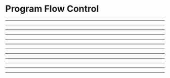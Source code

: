 <link rel="stylesheet" href="{{baseUrl}}/css/programming.css">

<div class="website-content">
<div id="main">

# Program Flow Control

<include src="../booleans/text.md" /><hr><hr>
<include src="../if/text.md" /><hr><hr>
<include src="../while/text.md" /><hr><hr>
<include src="../for/text.md" /><hr><hr>
<include src="../import/text.md" /><hr><hr>
<include src="../exit/text.md" /><hr><hr>

</div>
</div>